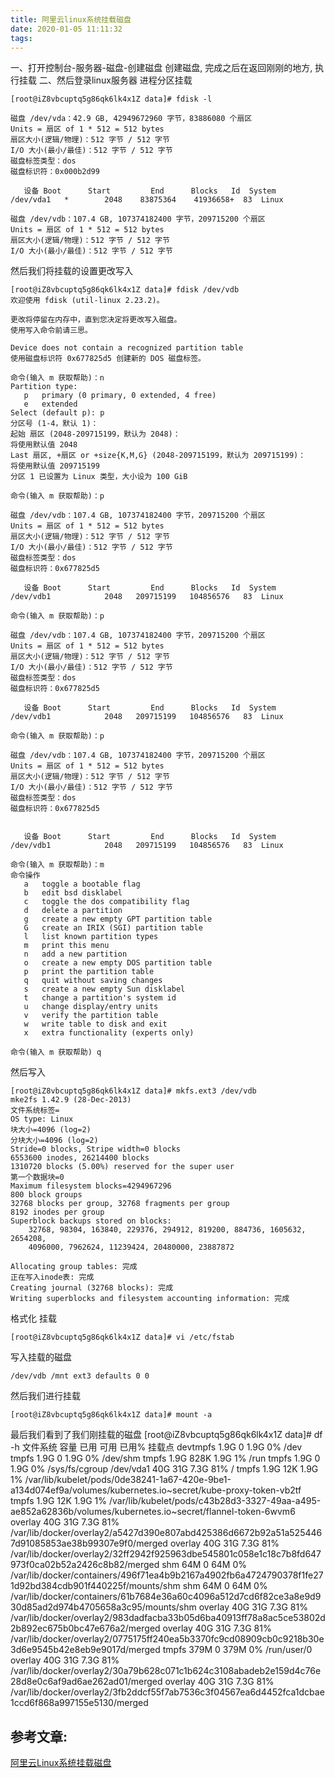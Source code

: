```yaml
---
title: 阿里云linux系统挂载磁盘
date: 2020-01-05 11:11:32
tags:
---
```

一、打开控制台-服务器-磁盘-创建磁盘
创建磁盘, 完成之后在返回刚刚的地方, 执行挂载
二、然后登录linux服务器 进程分区挂载
``` shell
[root@iZ8vbcuptq5g86qk6lk4x1Z data]# fdisk -l

磁盘 /dev/vda：42.9 GB, 42949672960 字节，83886080 个扇区
Units = 扇区 of 1 * 512 = 512 bytes
扇区大小(逻辑/物理)：512 字节 / 512 字节
I/O 大小(最小/最佳)：512 字节 / 512 字节
磁盘标签类型：dos
磁盘标识符：0x000b2d99

   设备 Boot      Start         End      Blocks   Id  System
/dev/vda1   *        2048    83875364    41936658+  83  Linux

磁盘 /dev/vdb：107.4 GB, 107374182400 字节，209715200 个扇区
Units = 扇区 of 1 * 512 = 512 bytes
扇区大小(逻辑/物理)：512 字节 / 512 字节
I/O 大小(最小/最佳)：512 字节 / 512 字节
```
然后我们将挂载的设置更改写入
``` shell
[root@iZ8vbcuptq5g86qk6lk4x1Z data]# fdisk /dev/vdb
欢迎使用 fdisk (util-linux 2.23.2)。

更改将停留在内存中，直到您决定将更改写入磁盘。
使用写入命令前请三思。

Device does not contain a recognized partition table
使用磁盘标识符 0x677825d5 创建新的 DOS 磁盘标签。

命令(输入 m 获取帮助)：n
Partition type:
   p   primary (0 primary, 0 extended, 4 free)
   e   extended
Select (default p): p
分区号 (1-4，默认 1)：
起始 扇区 (2048-209715199，默认为 2048)：
将使用默认值 2048
Last 扇区, +扇区 or +size{K,M,G} (2048-209715199，默认为 209715199)：
将使用默认值 209715199
分区 1 已设置为 Linux 类型，大小设为 100 GiB

命令(输入 m 获取帮助)：p

磁盘 /dev/vdb：107.4 GB, 107374182400 字节，209715200 个扇区
Units = 扇区 of 1 * 512 = 512 bytes
扇区大小(逻辑/物理)：512 字节 / 512 字节
I/O 大小(最小/最佳)：512 字节 / 512 字节
磁盘标签类型：dos
磁盘标识符：0x677825d5

   设备 Boot      Start         End      Blocks   Id  System
/dev/vdb1            2048   209715199   104856576   83  Linux

命令(输入 m 获取帮助)：p

磁盘 /dev/vdb：107.4 GB, 107374182400 字节，209715200 个扇区
Units = 扇区 of 1 * 512 = 512 bytes
扇区大小(逻辑/物理)：512 字节 / 512 字节
I/O 大小(最小/最佳)：512 字节 / 512 字节
磁盘标签类型：dos
磁盘标识符：0x677825d5

   设备 Boot      Start         End      Blocks   Id  System
/dev/vdb1            2048   209715199   104856576   83  Linux

命令(输入 m 获取帮助)：p

磁盘 /dev/vdb：107.4 GB, 107374182400 字节，209715200 个扇区
Units = 扇区 of 1 * 512 = 512 bytes
扇区大小(逻辑/物理)：512 字节 / 512 字节
I/O 大小(最小/最佳)：512 字节 / 512 字节
磁盘标签类型：dos
磁盘标识符：0x677825d5


   设备 Boot      Start         End      Blocks   Id  System
/dev/vdb1            2048   209715199   104856576   83  Linux

命令(输入 m 获取帮助)：m
命令操作
   a   toggle a bootable flag
   b   edit bsd disklabel
   c   toggle the dos compatibility flag
   d   delete a partition
   g   create a new empty GPT partition table
   G   create an IRIX (SGI) partition table
   l   list known partition types
   m   print this menu
   n   add a new partition
   o   create a new empty DOS partition table
   p   print the partition table
   q   quit without saving changes
   s   create a new empty Sun disklabel
   t   change a partition's system id
   u   change display/entry units
   v   verify the partition table
   w   write table to disk and exit
   x   extra functionality (experts only)

命令(输入 m 获取帮助) q
```
然后写入
``` shell
[root@iZ8vbcuptq5g86qk6lk4x1Z data]# mkfs.ext3 /dev/vdb
mke2fs 1.42.9 (28-Dec-2013)
文件系统标签=
OS type: Linux
块大小=4096 (log=2)
分块大小=4096 (log=2)
Stride=0 blocks, Stripe width=0 blocks
6553600 inodes, 26214400 blocks
1310720 blocks (5.00%) reserved for the super user
第一个数据块=0
Maximum filesystem blocks=4294967296
800 block groups
32768 blocks per group, 32768 fragments per group
8192 inodes per group
Superblock backups stored on blocks:
	32768, 98304, 163840, 229376, 294912, 819200, 884736, 1605632, 2654208,
	4096000, 7962624, 11239424, 20480000, 23887872

Allocating group tables: 完成
正在写入inode表: 完成
Creating journal (32768 blocks): 完成
Writing superblocks and filesystem accounting information: 完成
```
格式化 挂载
``` shell
[root@iZ8vbcuptq5g86qk6lk4x1Z data]# vi /etc/fstab
```
写入挂载的磁盘
``` shell
/dev/vdb /mnt ext3 defaults 0 0
```
然后我们进行挂载
``` shell
[root@iZ8vbcuptq5g86qk6lk4x1Z data]# mount -a
```
最后我们看到了我们刚挂载的磁盘
[root@iZ8vbcuptq5g86qk6lk4x1Z data]# df -h
文件系统        容量  已用  可用 已用% 挂载点
devtmpfs        1.9G     0  1.9G    0% /dev
tmpfs           1.9G     0  1.9G    0% /dev/shm
tmpfs           1.9G  828K  1.9G    1% /run
tmpfs           1.9G     0  1.9G    0% /sys/fs/cgroup
/dev/vda1        40G   31G  7.3G   81% /
tmpfs           1.9G   12K  1.9G    1% /var/lib/kubelet/pods/0de38241-1a67-420e-9be1-a134d074ef9a/volumes/kubernetes.io~secret/kube-proxy-token-vb2tf
tmpfs           1.9G   12K  1.9G    1% /var/lib/kubelet/pods/c43b28d3-3327-49aa-a495-ae852a62836b/volumes/kubernetes.io~secret/flannel-token-6wvm6
overlay          40G   31G  7.3G   81% /var/lib/docker/overlay2/a5427d390e807abd425386d6672b92a51a5254467d91085853ae38b99307e9f0/merged
overlay          40G   31G  7.3G   81% /var/lib/docker/overlay2/32ff2942f925963dbe545801c058e1c18c7b8fd647973f0ca02b52a2426c8b82/merged
shm              64M     0   64M    0% /var/lib/docker/containers/496f71ea4b9b2167a4902fb6a4724790378f1fe271d92bd384cdb901f440225f/mounts/shm
shm              64M     0   64M    0% /var/lib/docker/containers/61b7684e36a60c4096a512d7cd6f82ce3a8e9d930d85ad2d974b4705658a3c95/mounts/shm
overlay          40G   31G  7.3G   81% /var/lib/docker/overlay2/983dadfacba33b05d6ba40913ff78a8ac5ce53802d2b892ec675b0bc47e676a2/merged
overlay          40G   31G  7.3G   81% /var/lib/docker/overlay2/0775175ff240ea5b3370fc9cd08909cb0c9218b30e3d6e9545b42e8eb9e9017d/merged
tmpfs           379M     0  379M    0% /run/user/0
overlay          40G   31G  7.3G   81% /var/lib/docker/overlay2/30a79b628c071c1b624c3108abadeb2e159d4c76e28d8e0c6af9ad6ae262ad01/merged
overlay          40G   31G  7.3G   81% /var/lib/docker/overlay2/3fb2ddcf55f7ab7536c3f04567ea6d4452fca1dcbae1ccd6f868a997155e5130/merged

 参考文章:
-------------------
[阿里云Linux系统挂载磁盘](https://yq.aliyun.com/articles/656289)
